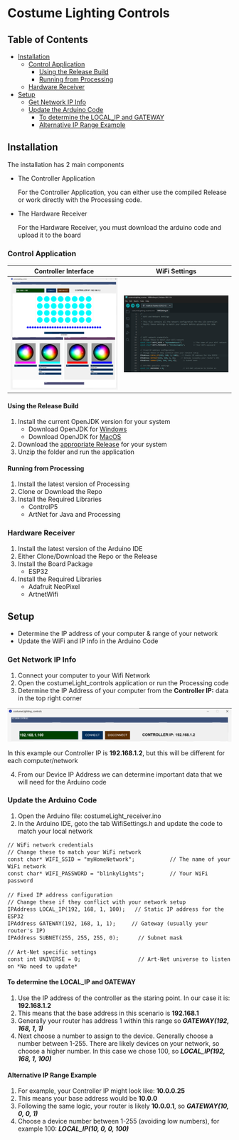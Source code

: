 # Costume Lighting Controls

## Table of Contents
- [Installation](#installation)
  - [Control Application](#control-application)
    - [Using the Release Build](#using-the-release-build)
    - [Running from Processing](#running-from-processing)
  - [Hardware Receiver](#hardware-receiver)
- [Setup](#setup)
  - [Get Network IP Info](#get-network-ip-info)
  - [Update the Arduino Code](#update-the-arduino-code)
    - [To determine the LOCAL_IP and GATEWAY](#to-determine-the-local_ip-and-gateway)
    - [Alternative IP Range Example](#alternative-ip-range-example)

## Installation

The installation has 2 main components

- The Controller Application

    For the Controller Application, you can either use the compiled Release or work directly with the Processing code.

- The Hardware Receiver

    For the Hardware Receiver, you must download the arduino code and upload it to the board


### Control Application

| Controller Interface | WiFi Settings |
|:-------------------:|:-------------:|
| <img src="images/CostumeController.png" width="400"> | <img src="images/WifiSettings.png" width="400"> |

#### Using the Release Build
1. Install the current OpenJDK version for your system
    - Download OpenJDK for [Windows](https://adoptium.net/temurin/releases/?os=windows&arch=x64&package=jdk)
    - Download OpenJDK for [MacOS](https://adoptium.net/temurin/releases/?os=mac&arch=aarch64&package=jdk)
2. Download the [appropriate Release](https://github.com/socialbodylab/operaInterface-make/releases/tag/1.0.0) for your system
3. Unzip the folder and run the application

#### Running from Processing
1. Install the latest version of Processing
2. Clone or Download the Repo
3. Install the Required Libraries
   - ControlP5
   - ArtNet for Java and Processing 
 
### Hardware Receiver
1. Install the latest version of the Arduino IDE
2. Either Clone/Download the Repo or the Release
3. Install the Board Package
    - ESP32
4. Install the Required Libraries
    - Adafruit NeoPixel
    - ArtnetWifi


## Setup
- Determine the IP address of your computer & range of your network
- Update the WiFi and IP info in the Arduino Code


### Get Network IP Info
1. Connect your computer to your Wifi Network 
2. Open the costumeLight_controls application or run the Processing code
3. Determine the IP Address of your computer from the **Controller IP:** data in the top right corner

<img src="images/ControllerIP.png" alt="Controller IP Display" width="800">

In this example our Controller IP is **192.168.1.2**, but this will be different for each computer/network

4. From our Device IP Address we can determine important data that we will need for the Arduino code

### Update the Arduino Code
1. Open the Arduino file: costumeLight_receiver.ino
2. In the Arduino IDE, goto the tab WifiSettings.h and update the code to match your local network
```arduino
// WiFi network credentials
// Change these to match your WiFi network
const char* WIFI_SSID = "myHomeNetwork";           // The name of your WiFi network
const char* WIFI_PASSWORD = "blinkylights";        // Your WiFi password

// Fixed IP address configuration
// Change these if they conflict with your network setup
IPAddress LOCAL_IP(192, 168, 1, 100);   // Static IP address for the ESP32
IPAddress GATEWAY(192, 168, 1, 1);     // Gateway (usually your router's IP)
IPAddress SUBNET(255, 255, 255, 0);      // Subnet mask  

// Art-Net specific settings
const int UNIVERSE = 0;                  // Art-Net universe to listen on *No need to update*
```
#### To determine the **LOCAL_IP** and **GATEWAY**
1. Use the IP address of the controller as the staring point. In our case it is: **192.168.1.2**
2. This means that the base address in this scenario is **192.168.1**
3. Generally your router has address 1 within this range so ***GATEWAY(192, 168, 1, 1)***
4. Next choose a number to assign to the device. Generally choose a number
    between 1-255. There are likely devices on your network, so choose a higher number.
    In this case we chose 100, so ***LOCAL_IP(192, 168, 1, 100)***

#### Alternative IP Range Example
1. For example, your Controller IP might look like: **10.0.0.25**
2. This means your base address would be **10.0.0**
3. Following the same logic, your router is likely **10.0.0.1**, so ***GATEWAY(10, 0, 0, 1)***
 4. Choose a device number between 1-255 (avoiding low numbers), 
    for example 100: ***LOCAL_IP(10, 0, 0, 100)***


